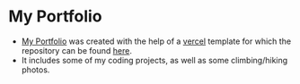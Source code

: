 # My Portfolio

- [My Portfolio](https://ecco257-portfolio.vercel.app) was created with the help of a [vercel](https://vercel.com/) template for which the repository can be found [here](https://github.com/Atinux/content-wind/tree/main/.demo).
- It includes some of my coding projects, as well as some climbing/hiking photos. 
